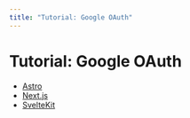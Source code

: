 ```yaml
---
title: "Tutorial: Google OAuth"
---
```


# Tutorial: Google OAuth

- [Astro](/tutorials/google-oauth/astro)
- [Next.js](/tutorials/google-oauth/nextjs)
- [SvelteKit](/tutorials/google-oauth/sveltekit)
